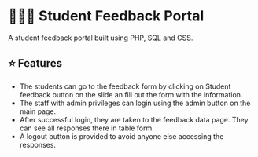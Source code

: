 # 👨‍🎓📝 Student Feedback Portal

A student feedback portal built using PHP, SQL and CSS.

## ⭐ Features

- The students can go to the feedback form by clicking on Student feedback button on the slide an fill out the form with the information.
- The staff with admin privileges can login using the admin button on the main page.
- After successful login, they are taken to the feedback data page. They can see all responses there in table form.
- A logout button is provided to avoid anyone else accessing the responses.
